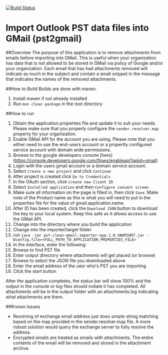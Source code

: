 [![Build Status](https://travis-ci.org/atsid/pst2gmail.svg?branch=master)](https://travis-ci.org/atsid/pst2gmail)

# Import Outlook PST data files into GMail (pst2gmail)

##Overview
The purpose of this application is to remove attachments from emails before importing into GMail.  This is useful when your organization has data that is not allowed to be stored in GMail via policy of Google and/or your organization.  Each email that has had attachments removed will indicate as much in the subject and contain a small snippet in the message that indicates the names of the removed attachments.

##How to Build
Builds are done with maven.

1.  Install maven if not already installed
2.  Run `mvn clean package` in the root directory
 
##How to run

1.  Obtain the application.properties file and update it to suit your needs.  Please make sure that you properly configure the `sender.resolver.map` property for your organization.
2.  Enable GMail API for the account you are using.  Please note that you either need to use the end-users account or a propertly configured service account with domain wide permissions.
  1.  Browse to the google developers console [here] (https://console.developers.google.com/flows/enableapi?apiid=gmail)
  2.  Login with the users gmail account or a domain service account.
  3.  Select `Create a new project` and click `Continue`
  4.  After project is created click `Go to Credentials`
  5.  In the OAuth section, click `Create new Client ID`
  6.  Select `Installed application` and then `Configure consent screen`
  7.  Make sure all information on the page is filled in, then click `Save`.  Make note of the Product name as this is what you will need to put in the properties file for the value of gmail.application.name.
  8.  After ID has been created, click the `Download JSON` button to download the key to your local system.  Keep this safe as it allows access to use the GMail API.
3.  Change into the directory where you build the application
4.  Change into the importer/target folder
5.  run `java -jar pst-clean-gmail-importer-app-1.0-SNAPSHOT.jar -Dconfig.file=<FULL_PATH_TO_APPLICATION_PROPERTIES_FILE>`
6.  In the interface, enter the following:
  1.  Browse to find PST file
  2.  Enter output directory where attachments will get placed (or browse)
  3.  Browse to select the JSON file you downloaded above
  4.  Enter the email address of the uesr who's PST you are importing
  5.  Click the start button
  
After the application completes, the status bar will show 100% and the output in the console or log files should indiate it has completed.  All attachments will be in the output folder with an attachments.log indicating what attachments are there.
 
##Known Issues
  * Resolving of exchange email address just does simple string matching based on the map provided in the sender.resolver.map file.  A more robust solution would query the exchange server to fully resolve the address.
  * Encrypted emails are treated as emails with attachments.  The entire contents of the email will be removed and stored in the attachment archive.